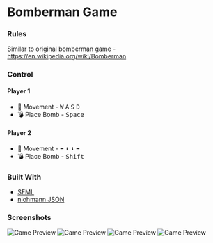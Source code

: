 # Bomberman Game

### Rules

Similar to original bomberman game - https://en.wikipedia.org/wiki/Bomberman

### Control

#### Player 1

- :running: Movement - <kbd>W</kbd> <kbd>A</kbd> <kbd>S</kbd> <kbd>D</kbd>
- :bomb: Place Bomb - <kbd>Space</kbd>

#### Player 2

- :running: Movement - <kbd>:arrow_left:</kbd> <kbd>:arrow_up:</kbd> <kbd>:arrow_down:</kbd> <kbd>:arrow_right:</kbd>
- :bomb: Place Bomb - <kbd>Shift</kbd>

### Built With

- [SFML](https://www.sfml-dev.org/)
- [nlohmann JSON](https://github.com/nlohmann/json)

### Screenshots

![Game Preview](https://i.imgur.com/kGVbW42.png)
![Game Preview](https://i.imgur.com/4XrJil7.png)
![Game Preview](https://i.imgur.com/KvIILZw.png)
![Game Preview](https://i.imgur.com/DlUchCY.png)